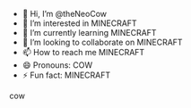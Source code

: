 - 👋 Hi, I’m @theNeoCow
- 👀 I’m interested in MINECRAFT
- 🌱 I’m currently learning MINECRAFT
- 💞️ I’m looking to collaborate on MINECRAFT
- 📫 How to reach me MINECRAFT
- 😄 Pronouns: COW
- ⚡ Fun fact: MINECRAFT












cow
